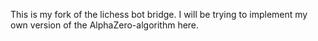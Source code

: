 This is my fork of the lichess bot bridge. I will be trying to implement my own version of the AlphaZero-algorithm here.
